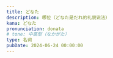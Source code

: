 ```yaml
---
title: どなた
description: 哪位（どなた是だれ的礼貌说法）
kana: どなた
pronunciation: donata
# tone: 中高型（なかがた）
type: 名词
pubDate: 2024-06-24 00:00:00
---
```

